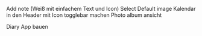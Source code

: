 Add note (Weiß mit einfachem Text und Icon)
Select Default image
Kalendar in den Header mit Icon togglebar machen
Photo album ansicht

Diary App bauen
